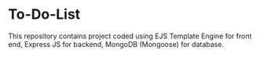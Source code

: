 # To-Do-List
This repository contains project coded using EJS Template Engine for front end, Express JS for backend, MongoDB (Mongoose) for database.

